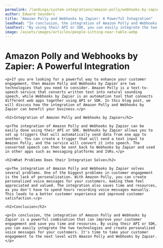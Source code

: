 ```yaml
---
permalink: /landings/system-integrations/amazon-polly/webhooks-by-zapier
author: Edward Saunders
title: "Amazon Polly and Webhooks by Zapier: A Powerful Integration"
leadhead: "In conclusion, the integration of Amazon Polly and Webhooks by Zapier is a powerful combination that can improve your customer engagement and save you time and resources"
leadtext: "By using their API or SDK, you can easily integrate the two technologies and create personalized voice messages for your customers. It's time to take your customer engagement to the next level with Amazon Polly and Webhooks by Zapier."
image: /assets/images/articles/people-sitting-near-table.webp
---
```

<div class="arttext">	<h1>Amazon Polly and Webhooks by Zapier: A Powerful Integration</h1>

	<p>If you are looking for a powerful way to enhance your customer engagement, then Amazon Polly and Webhooks by Zapier are two technologies that you need to consider. Amazon Polly is a text-to-speech service that converts written text into natural sounding speech, while Webhooks by Zapier is an automation tool that connects different web apps together using API or SDK. In this blog post, we will discuss how the integration of Amazon Polly and Webhooks by Zapier can benefit your business.</p>

	<h2>Integration of Amazon Polly and Webhooks by Zapier</h2>

	<p>The integration of Amazon Polly and Webhooks by Zapier can be easily done using their API or SDK. Webhooks by Zapier allows you to set up triggers that will automatically send data from one app to another. You can create a trigger that will send a text input to Amazon Polly, and the service will convert it into speech. The converted speech can then be sent back to Webhooks by Zapier and used in other apps such as messaging platforms and IVRs.</p>

	<h2>What Problems Does their Integration Solve</h2>

	<p>The integration of Amazon Polly and Webhooks by Zapier solves several problems. One of the biggest problems in customer engagement is the lack of personalization. With Amazon Polly, you can create personalized voice messages for your customers, making them feel appreciated and valued. The integration also saves time and resources, as you don't have to spend hours recording voice messages manually. This leads to a better customer experience and improved customer satisfaction.</p>

	<h2>Conclusion</h2>

	<p>In conclusion, the integration of Amazon Polly and Webhooks by Zapier is a powerful combination that can improve your customer engagement and save you time and resources. By using their API or SDK, you can easily integrate the two technologies and create personalized voice messages for your customers. It's time to take your customer engagement to the next level with Amazon Polly and Webhooks by Zapier.</p>
</div>